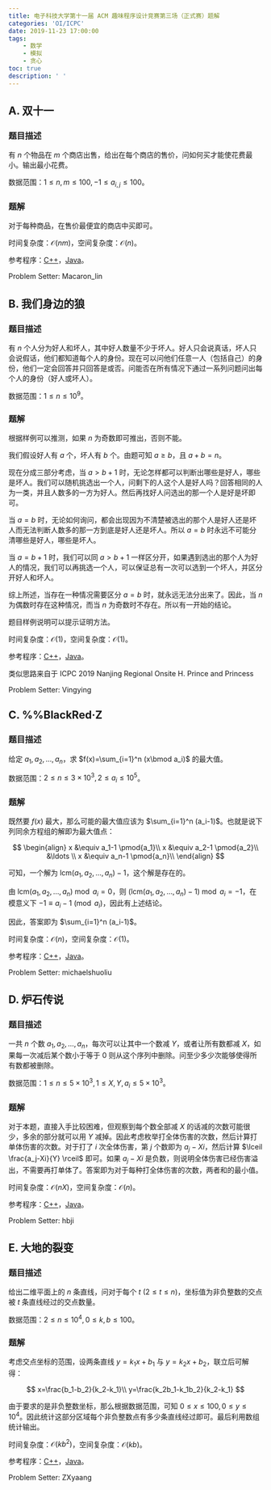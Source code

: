 ```yaml
---
title: 电子科技大学第十一届 ACM 趣味程序设计竞赛第三场（正式赛）题解
categories: 'OI/ICPC'
date: 2019-11-23 17:00:00
tags:
	- 数学
	- 模拟
	- 贪心
toc: true
description: ' '
---
```


## A. 双十一
### 题目描述
有 $n$ 个物品在 $m$ 个商店出售，给出在每个商店的售价，问如何买才能使花费最小。输出最小花费。

数据范围：$1\le n,m\le 100,-1\le a_{i,j}\le 100$。

### 题解
对于每种商品，在售价最便宜的商店中买即可。

时间复杂度：$\mathcal{O}(nm)$，空间复杂度：$\mathcal{O}(n)$。

参考程序：[C++](https://github.com/HeRaNO/OI-ICPC-Codes/blob/master/UESTC/2331.cpp)，[Java](https://github.com/HeRaNO/OI-ICPC-Codes/blob/master/UESTC/2331.java)。

Problem Setter: Macaron_lin

## B. 我们身边的狼
### 题目描述
有 $n$ 个人分为好人和坏人，其中好人数量不少于坏人。好人只会说真话，坏人只会说假话，他们都知道每个人的身份。现在可以问他们任意一人（包括自己）的身份，他们一定会回答并只回答是或否。问能否在所有情况下通过一系列问题问出每个人的身份（好人或坏人）。

数据范围：$1\le n\le 10^9$。

### 题解
根据样例可以推测，如果 $n$ 为奇数即可推出，否则不能。

我们假设好人有 $a$ 个，坏人有 $b$ 个。由题可知 $a\ge b$，且 $a+b=n$。

现在分成三部分考虑，当 $a>b+1$ 时，无论怎样都可以判断出哪些是好人，哪些是坏人。我们可以随机挑选出一个人，问剩下的人这个人是好人吗？回答相同的人为一类，并且人数多的一方为好人。然后再找好人问选出的那一个人是好是坏即可。

当 $a=b$ 时，无论如何询问，都会出现因为不清楚被选出的那个人是好人还是坏人而无法判断人数多的那一方到底是好人还是坏人。所以 $a=b$ 时永远不可能分清哪些是好人，哪些是坏人。

当 $a=b+1$ 时，我们可以同 $a>b+1$ 一样区分开，如果遇到选出的那个人为好人的情况，我们可以再挑选一个人，可以保证总有一次可以选到一个坏人，并区分开好人和坏人。

综上所述，当存在一种情况需要区分 $a=b$ 时，就永远无法分出来了。因此，当 $n$ 为偶数时存在这种情况，而当 $n$ 为奇数时不存在。所以有一开始的结论。

题目样例说明可以提示证明方法。

时间复杂度：$\mathcal{O}(1)$，空间复杂度：$\mathcal{O}(1)$。

参考程序：[C++](https://github.com/HeRaNO/OI-ICPC-Codes/blob/master/UESTC/2346.cpp)，[Java](https://github.com/HeRaNO/OI-ICPC-Codes/blob/master/UESTC/2346.java)。

类似思路来自于 ICPC 2019 Nanjing Regional Onsite H. Prince and Princess

Problem Setter: Vingying


## C. %%BlackRed·Z
### 题目描述
给定 $a_1,a_2,\ldots ,a_n$，求 $f(x)=\sum_{i=1}^n (x\bmod a_i)$ 的最大值。

数据范围：$2\le n\le 3\times 10^3,2\le a_i\le 10^5$。

### 题解
既然要 $f(x)$ 最大，那么可能的最大值应该为 $\sum_{i=1}^n (a_i-1)$。也就是说下列同余方程组的解即为最大值点：

$$
\begin{align}
x &\equiv a_1-1 \pmod{a_1}\\
x &\equiv a_2-1 \pmod{a_2}\\
&\ldots \\
x &\equiv a_n-1 \pmod{a_n}\\
\end{align}
$$

可知，一个解为 $\text{lcm}(a_1,a_2,\ldots ,a_n)-1$，这个解是存在的。

由 $\text{lcm}(a_1,a_2,\ldots ,a_n) \bmod a_i =0$，则 $(\text{lcm}(a_1,a_2,\ldots ,a_n)-1) \bmod a_i =-1$，在模意义下 $-1\equiv a_i-1\pmod {a_i}$，因此有上述结论。

因此，答案即为 $\sum_{i=1}^n (a_i-1)$。

时间复杂度：$\mathcal{O}(n)$，空间复杂度：$\mathcal{O}(1)$。

参考程序：[C++](https://github.com/HeRaNO/OI-ICPC-Codes/blob/master/UESTC/2337.cpp)，[Java](https://github.com/HeRaNO/OI-ICPC-Codes/blob/master/UESTC/2337.java)。

Problem Setter: michaelshuoliu

## D. 炉石传说
### 题目描述
一共 $n$ 个数 $a_1,a_2,\ldots ,a_n$，每次可以让其中一个数减 $Y$，或者让所有数都减 $X$，如果每一次减后某个数小于等于 $0$ 则从这个序列中删除。问至少多少次能够使得所有数都被删除。

数据范围：$1\le n\le 5\times 10^3,1\le X,Y,a_i\le 5\times 10^3$。

### 题解
对于本题，直接入手比较困难，但观察到每个数全部减 $X$ 的话减的次数可能很少，多余的部分就可以用 $Y$ 减掉。因此考虑枚举打全体伤害的次数，然后计算打单体伤害的次数。对于打了 $i$ 次全体伤害，第 $j$ 个数即为 $a_j-Xi$，然后计算 $\lceil \frac{a_j-Xi}{Y} \rceil$ 即可。如果 $a_j-Xi$ 是负数，则说明全体伤害已经伤害溢出，不需要再打单体了。答案即为对于每种打全体伤害的次数，两者和的最小值。

时间复杂度：$\mathcal{O}(nX)$，空间复杂度：$\mathcal{O}(n)$。

参考程序：[C++](https://github.com/HeRaNO/OI-ICPC-Codes/blob/master/UESTC/2329.cpp)，[Java](https://github.com/HeRaNO/OI-ICPC-Codes/blob/master/UESTC/2329.java)。

Problem Setter: hbji

## E. 大地的裂变
### 题目描述
给出二维平面上的 $n$ 条直线，问对于每个 $t\ (2\le t\le n)$，坐标值为非负整数的交点被 $t$ 条直线经过的交点数量。

数据范围：$2\le n\le 10^4,0\le k,b\le 100$。

### 题解
考虑交点坐标的范围，设两条直线 $y=k_1x+b_1$ 与 $y=k_2x+b_2$，联立后可解得：

$$
x=\frac{b_1-b_2}{k_2-k_1}\\
y=\frac{k_2b_1-k_1b_2}{k_2-k_1}
$$

由于要求的是非负整数坐标，那么根据数据范围，可知 $0\le x\le 100,0\le y\le 10^4$。因此统计这部分区域每个非负整数点有多少条直线经过即可。最后利用数组统计输出。

时间复杂度：$\mathcal{O}(kb^2)$，空间复杂度：$\mathcal{O}(kb)$。

参考程序：[C++](https://github.com/HeRaNO/OI-ICPC-Codes/blob/master/UESTC/2326.cpp)，[Java](https://github.com/HeRaNO/OI-ICPC-Codes/blob/master/UESTC/2326.java)。

Problem Setter: ZXyaang
